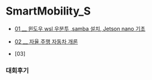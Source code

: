 # SmartMobility_S
- [01 __ 윈도우 wsl 우분투 ,samba 설치, Jetson nano 기초](https://www.notion.so/01-__-wsl-samba-Jetson-nano-198a92537e1b4ef8be993f57040b3463)

- [02 __ 자율 주행 자동차 개론](https://www.notion.so/02-__-1e1bd36cb370497d8826e843fb6d1538)

- [03] 






### 대회후기 

